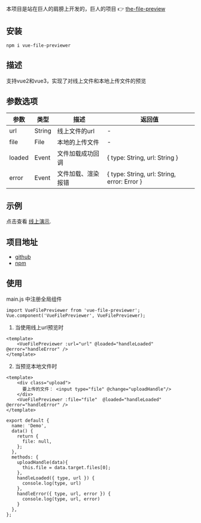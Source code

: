 本项目是站在巨人的肩膀上开发的，巨人的项目 👉 [the-file-preview](https://github.com/MOONCOM/the-file-preview)

## 安装
```
npm i vue-file-previewer
```

## 描述
支持vue2和vue3，实现了对线上文件和本地上传文件的预览

## 参数选项
| 参数    | 类型  | 描述 | 返回值 |
|-------|-----|----|-----|
| url   | String | 线上文件的url | - |
| file  | File | 本地的上传文件 | - |
| loaded | Event | 文件加载成功回调 | { type: String, url: String } |
| error | Event | 文件加载、渲染报错 | { type: String, url: String, error: Error } |

## 示例
点击查看 [线上演示](https://wanlinqiang.github.io/vue-file-previewer/demo/).

## 项目地址
- [github](https://github.com/wanlinqiang/vue-file-previewer)
- [npm](https://www.npmjs.com/package/vue-file-previewer)

## 使用
main.js 中注册全局组件
```
import VueFilePreviewer from 'vue-file-previewer';
Vue.component('VueFilePreviewer', VueFilePreviewer);
```
1. 当使用线上url预览时
```
<template>
    <VueFilePreviewer :url="url" @loaded="handleLoaded" @error="handleError" />
</template>
```
2. 当预览本地文件时
``` 
<template>
    <div class="upload">
      要上传的文件： <input type="file" @change="uploadHandle"/>
    </div>
    <VueFilePreviewer :file="file"  @loaded="handleLoaded" @error="handleError" />
</template>

export default {
  name: 'Demo',
  data() {
    return {
      file: null,
    };
  },
  methods: {
    uploadHandle(data){
      this.file = data.target.files[0];
    },
    handleLoaded({ type, url }) {
      console.log(type, url)
    },
    handleError({ type, url, error }) {
      console.log(type, url, error)
    }
  },
};
```



